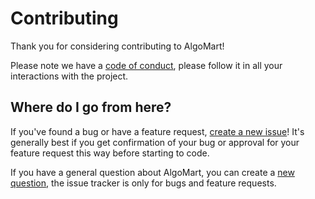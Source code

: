 # Contributing

Thank you for considering contributing to AlgoMart!

Please note we have a [code of conduct][code of conduct], please follow it in all your interactions with the
project.

## Where do I go from here?

If you've found a bug or have a feature request, [create a new issue][new issue]! It's
generally best if you get confirmation of your bug or approval for your feature
request this way before starting to code.

If you have a general question about AlgoMart, you can create a [new question][new question],
the issue tracker is only for bugs and feature requests.

[code of conduct]: [CODE_OF_CONDUCT.md]
[new issue]: https://github.com/deptagency/algomart/issues/new/choose
[new question]: https://github.com/deptagency/algomart/discussions/new
